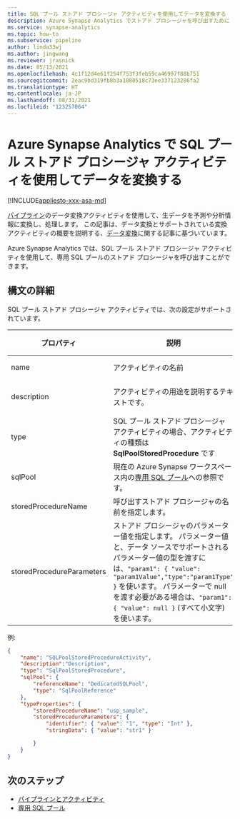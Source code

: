 ```yaml
---
title: SQL プール ストアド プロシージャ アクティビティを使用してデータを変換する
description: Azure Synapse Analytics でストアド プロシージャを呼び出すために SQL プール ストアド プロシージャ アクティビティを使用する方法を説明します。
ms.service: synapse-analytics
ms.topic: how-to
ms.subservice: pipeline
author: linda33wj
ms.author: jingwang
ms.reviewer: jrasnick
ms.date: 05/13/2021
ms.openlocfilehash: 4c1f12d4e61f254f753f3feb59ca46997f88b751
ms.sourcegitcommit: 2eac9bd319fb8b3a1080518c73ee337123286fa2
ms.translationtype: HT
ms.contentlocale: ja-JP
ms.lasthandoff: 08/31/2021
ms.locfileid: "123257064"
---
```

# <a name="transform-data-by-using-sql-pool-stored-procedure-activity-in-azure-synapse-analytics"></a>Azure Synapse Analytics で SQL プール ストアド プロシージャ アクティビティを使用してデータを変換する

[!INCLUDE[appliesto-xxx-asa-md](../../data-factory/includes/appliesto-xxx-asa-md.md)]

[パイプライン](../../data-factory/concepts-pipelines-activities.md)のデータ変換アクティビティを使用して、生データを予測や分析情報に変換し、処理します。 この記事は、データ変換とサポートされている変換アクティビティの概要を説明する、[データ変換](../../data-factory/transform-data.md)に関する記事に基づいています。

Azure Synapse Analytics では、SQL プール ストアド プロシージャ アクティビティを使用して、専用 SQL プールのストアド プロシージャを呼び出すことができます。

## <a name="syntax-details"></a>構文の詳細

SQL プール ストアド プロシージャ アクティビティでは、次の設定がサポートされています。

| プロパティ                  | 説明                              | 必須 |
| ------------------------- | ---------------------------------------- | -------- |
| name                      | アクティビティの名前                     | はい      |
| description               | アクティビティの用途を説明するテキストです。 | いいえ       |
| type                      | SQL プール ストアド プロシージャ アクティビティの場合、アクティビティの種類は **SqlPoolStoredProcedure** です | はい      |
| sqlPool         | 現在の Azure Synapse ワークスペース内の[専用 SQL プール](../sql/overview-architecture.md)への参照です。 | はい      |
| storedProcedureName       | 呼び出すストアド プロシージャの名前を指定します。 | はい      |
| storedProcedureParameters | ストアド プロシージャのパラメーター値を指定します。 パラメーター値と、データ ソースでサポートされるパラメーター値の型を渡すには、`"param1": { "value": "param1Value","type":"param1Type" }` を使います。 パラメーターで null を渡す必要がある場合は、`"param1": { "value": null }` (すべて小文字) を使います。 | いいえ       |

例:

```json
{
    "name": "SQLPoolStoredProcedureActivity",
    "description":"Description",
    "type": "SqlPoolStoredProcedure",
    "sqlPool": {
        "referenceName": "DedicatedSQLPool",
        "type": "SqlPoolReference"
    },
    "typeProperties": {
        "storedProcedureName": "usp_sample",
        "storedProcedureParameters": {
            "identifier": { "value": "1", "type": "Int" },
            "stringData": { "value": "str1" }

        }
    }
}
```

## <a name="next-steps"></a>次のステップ
 
- [パイプラインとアクティビティ](../../data-factory/concepts-pipelines-activities.md)
- [専用 SQL プール](../sql-data-warehouse/sql-data-warehouse-overview-what-is.md)
